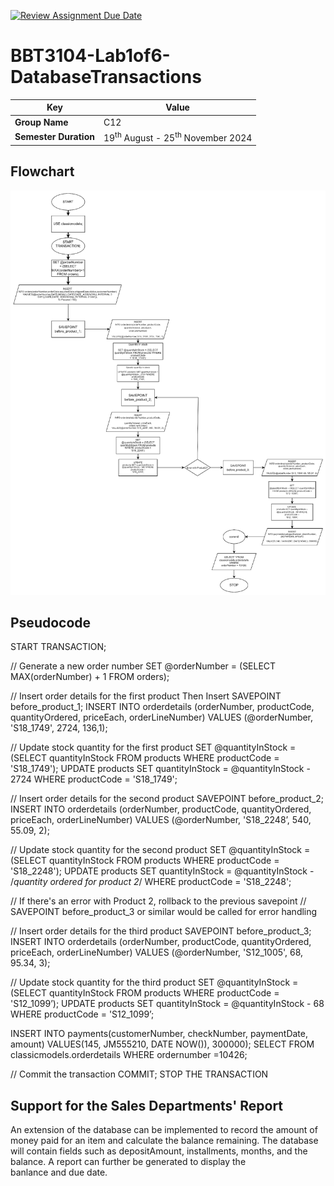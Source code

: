 [![Review Assignment Due Date](https://classroom.github.com/assets/deadline-readme-button-22041afd0340ce965d47ae6ef1cefeee28c7c493a6346c4f15d667ab976d596c.svg)](https://classroom.github.com/a/r-tQZu0l)
# BBT3104-Lab1of6-DatabaseTransactions


| **Key**                                                               | Value                                                                                                                                                                              |
|---------------|---------------------------------------------------------|
| **Group Name**                                                               | C12|
| **Semester Duration**                                                 | 19<sup>th</sup> August - 25<sup>th</sup> November 2024                                                                                                                       |

## Flowchart

![flowchart](Flowchart.png)
## Pseudocode
START TRANSACTION;

// Generate a new order number
SET @orderNumber = (SELECT MAX(orderNumber) + 1 FROM orders);

// Insert order details for the first product
Then Insert
SAVEPOINT before_product_1;
INSERT INTO orderdetails (orderNumber, productCode, quantityOrdered, priceEach, orderLineNumber)
VALUES (@orderNumber, 'S18_1749', 2724, 136,1);

// Update stock quantity for the first product
SET @quantityInStock = (SELECT quantityInStock FROM products WHERE productCode = 'S18_1749');
UPDATE products
SET quantityInStock = @quantityInStock - 2724
WHERE productCode = 'S18_1749';

// Insert order details for the second product
SAVEPOINT before_product_2;
INSERT INTO orderdetails (orderNumber, productCode, quantityOrdered, priceEach, orderLineNumber)
VALUES (@orderNumber, 'S18_2248’, 540, 55.09, 2);

// Update stock quantity for the second product
SET @quantityInStock = (SELECT quantityInStock FROM products WHERE productCode = 'S18_2248');
UPDATE products
SET quantityInStock = @quantityInStock - /*quantity ordered for product 2*/
WHERE productCode = 'S18_2248';

// If there's an error with Product 2, rollback to the previous savepoint
// SAVEPOINT before_product_3 or similar would be called for error handling

// Insert order details for the third product
SAVEPOINT before_product_3;
INSERT INTO orderdetails (orderNumber, productCode, quantityOrdered, priceEach, orderLineNumber)
VALUES (@orderNumber, 'S12_1005', 68, 95.34, 3);

// Update stock quantity for the third product
SET @quantityInStock = (SELECT quantityInStock FROM products WHERE productCode = 'S12_1099’);
UPDATE products
SET quantityInStock = @quantityInStock - 68
WHERE productCode = 'S12_1099’;

INSERT INTO payments(customerNumber, checkNumber, paymentDate, amount)
VALUES(145, JM555210, DATE NOW()), 300000);
SELECT FROM classicmodels.orderdetails WHERE ordernumber =10426;

// Commit the transaction
COMMIT;
STOP THE TRANSACTION


## Support for the Sales Departments' Report
An extension of the database can be implemented to record the amount of money paid for an item and calculate the balance remaining. The database will contain fields such as depositAmount, installments, months, and the balance. A report can further be generated to display the banlance and due date.
